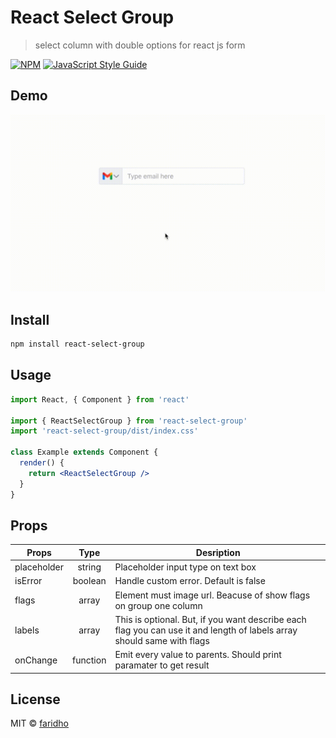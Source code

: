 # React Select Group

> select column with double options for react js form

[![NPM](https://img.shields.io/npm/v/react-select-group.svg)](https://www.npmjs.com/package/react-select-group) [![JavaScript Style Guide](https://img.shields.io/badge/code_style-standard-brightgreen.svg)](https://standardjs.com)

## Demo

![](https://github.com/faridho/react-select-group/blob/master/react-select-group.gif?raw=true)

## Install

```bash
npm install react-select-group
```

## Usage

```jsx
import React, { Component } from 'react'

import { ReactSelectGroup } from 'react-select-group'
import 'react-select-group/dist/index.css'

class Example extends Component {
  render() {
    return <ReactSelectGroup />
  }
}
```

## Props

| Props       |   Type   | Desription                                                                                                             |
| ----------- | :------: | ---------------------------------------------------------------------------------------------------------------------- |
| placeholder |  string  | Placeholder input type on text box                                                                                     |
| isError     | boolean  | Handle custom error. Default is false                                                                                  |
| flags       |  array   | Element must image url. Beacuse of show flags on group one column                                                      |
| labels      |  array   | This is optional. But, if you want describe each flag you can use it and length of labels array should same with flags |
| onChange    | function | Emit every value to parents. Should print paramater to get result                                                      |

## License

MIT © [faridho](https://github.com/faridho)
